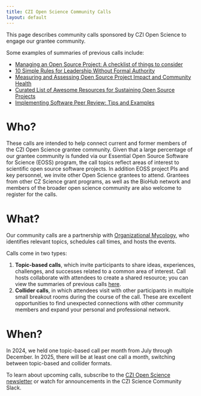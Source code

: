 ```yaml
---
title: CZI Open Science Community Calls
layout: default
---
```


This page describes community calls sponsored by CZI Open Science to engage our grantee community. 

Some examples of summaries of previous calls include:
- [Managing an Open Source Project: A checklist of things to consider](https://eoss-om-communitycalls.github.io/2024-07-29-managing-an-oss-project/) 
- [10 Simple Rules for Leadership Without Formal Authority](https://eoss-om-communitycalls.github.io/2024-08-27-10-simple-rules-for-leadership/)
- [Measuring and Assessing Open Source Project Impact and Community Health](https://eoss-om-communitycalls.github.io/2024-09-26-measuring-open-source-project-impact/)
- [Curated List of Awesome Resources for Sustaining Open Source Projects](https://github.com/eoss-om-communitycalls/awesome-os-sustainability/blob/main/README.md)
- [Implementing Software Peer Review: Tips and Examples](https://eoss-om-communitycalls.github.io/2025-01-29-software-peer-review/)

# Who?

These calls are intended to help connect current and former members of the CZI Open Science grantee community.
Given that a large percentage of our grantee community is funded via our Essential Open Source Software for Science (EOSS) program,
the call topics reflect areas of interest to scientific open source software projects.
In addition EOSS project PIs and key personnel,
we invite other Open Science grantees to attend.
Grantees from other CZ Science grant programs,
as well as the BioHub network and members of the broader open science community are also welcome to register for the calls.

# What?

Our community calls are a partnership with [Organizational Mycology](https://orgmycology.com/),
who identifies relevant topics, schedules call times,
and hosts the events.

Calls come in two types:
1. **Topic-based calls**, which invite participants to share ideas, experiences, challenges, and successes related to a common area of interest. Call hosts collaborate with attendees to create a shared resource; you can view the summaries of previous calls [here](https://github.com/eoss-om-communitycalls#hi-there--welcome-to-the-eoss-community-call-landing-page).
2. **Collider calls**, in which attendees visit with other participants in multiple small breakout rooms during the course of the call. These are excellent opportunities to find unexpected connections with other community members and expand your personal and professional network.

# When?

In 2024, we held one topic-based call per month from July through December.
In 2025, there will be at least one call a month, switching between topic-based and collider formats.

To learn about upcoming calls, subscribe to the [CZI Open Science newsletter](https://info.chanzuckerberg.com/open-science-newsletter)
or watch for announcements in the CZI Science Community Slack.
